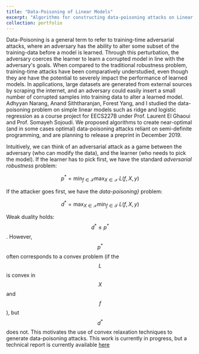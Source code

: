 ```yaml
---
title: "Data-Poisoning of Linear Models"
excerpt: "Algorithms for constructing data-poisoning attacks on Linear Models using Semi-Definite Programming [(read more)](https://rohansinha.nl/portfolio/projects-4/) <br/><img src='/images/dpois_fpic.jpg'> "
collection: portfolio
---
```

Data-Poisoning is a general term to refer to training-time adversarial attacks, where an adversary has the ability to alter some subset of the training-data before a model is learned. Through this perturbation, the adversary coerces the learner to learn a corrupted model in line with the adversary's goals. When compared to the traditional robustness problem, training-time attacks have been comparatively understudied, even though they are have the potential to severely impact the performance of learned models. In applications, large datasets are generated from external sources by scraping the internet, and an adversary could easily insert a small number of corrupted samples into training data to alter a learned model. Adhyyan Narang, Anand Siththaranjan, Forest Yang, and I studied the data-poisoning problem on simple linear models such as ridge and logistic regression as a course project for EECS227B under Prof. Laurent El Ghaoui and Prof. Somayeh Sojoudi. We proposed algorithms to create near-optimal (and in some cases optimal) data-poisoning attacks reliant on semi-definite programming, and are planning to release a preprint in December 2019. 

Intuitively, we can think of an adversarial attack as a game between the adversary (who can modify the data), and the learner (who needs to pick the model). If the learner has to pick first, we have the standard _adversarial robustness_ problem:

$$
    p^* = \min_{f\in\mathcal{F}} \max_{X\in\mathcal X}\; L(f, X, y)
$$

If the attacker goes first, we have the _data-poisoning}_ problem:

$$    d^* = \max_{X\in\mathcal X} \min_{f\in\mathcal{F}}\; L(f, X, y) $$

Weak duality holds: $$d^*\leq p^* $$.
However, $$p^*$$ often corresponds to a convex problem (if the $$L$$ is convex in $$X$$ and $$f$$), but $$d^*$$ does not. This motivates the use of convex relaxation techniques to generate data-poisoning attacks. This work is currently in progress, but a technical report is currently available [here](/files/227B_Project_Report.pdf)



 
